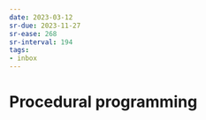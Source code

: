 ```yaml
---
date: 2023-03-12
sr-due: 2023-11-27
sr-ease: 268
sr-interval: 194
tags:
- inbox
---
```


# Procedural programming
